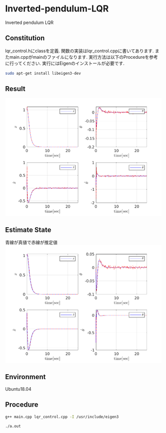# Inverted-pendulum-LQR
Inverted pendulum LQR
## Constitution
lqr_control.hにclassを定義.
関数の実装はlqr_control.cppに書いてあります.
またmain.cppがmainのファイルになります.
実行方法は以下のProcedureを参考に行ってください.
実行にはEigenのインストールが必要です.
```bash
sudo apt-get install libeigen3-dev
```
## Result
![LQR](https://github.com/Ramune6110/Inverted-pendulum-LQR/blob/master/LQR_result.png)  
## Estimate State
青線が真値で赤線が推定値
![Estimate](https://github.com/Ramune6110/Inverted-pendulum-LQR/blob/master/Estimate.png)
## Environment
Ubuntu18.04
## Procedure
```bash
g++ main.cpp lqr_control.cpp -I /usr/include/eigen3
```
```bash
./a.out
```

